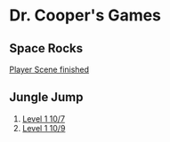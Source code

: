 # Dr. Cooper's Games

## Space Rocks

[Player Scene finished](player_scene_09_17/)

## Jungle Jump

1. [Level 1 10/7](level_one_10_07)
2. [Level 1 10/9](level_one_10_09)

